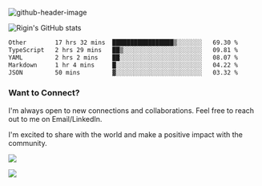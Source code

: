
![github-header-image](https://github.com/riginoommen/riginoommen/assets/3840244/889cae65-df55-4cda-86cc-bf21bf1f2e96)

![Rigin's GitHub stats](https://github-readme-stats.vercel.app/api?username=riginoommen\&show_icons=true\&show=reviews,discussions_started,discussions_answered,prs_merged,prs_merged_percentage)


<!--START_SECTION:waka-->

```txt
Other        17 hrs 32 mins  █████████████████▒░░░░░░░   69.30 %
TypeScript   2 hrs 29 mins   ██▒░░░░░░░░░░░░░░░░░░░░░░   09.81 %
YAML         2 hrs 2 mins    ██░░░░░░░░░░░░░░░░░░░░░░░   08.07 %
Markdown     1 hr 4 mins     █░░░░░░░░░░░░░░░░░░░░░░░░   04.22 %
JSON         50 mins         ▓░░░░░░░░░░░░░░░░░░░░░░░░   03.32 %
```

<!--END_SECTION:waka-->

### Want to Connect?

I'm always open to new connections and collaborations. Feel free to reach out to me on Email/LinkedIn.

I'm excited to share with the world and make a positive impact with the community.

![](https://komarev.com/ghpvc/?username=riginoommen)

![](https://hit.yhype.me/github/profile?user_id=3840244)


